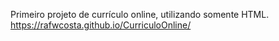 Primeiro projeto de currículo online, utilizando somente HTML.
https://rafwcosta.github.io/CurriculoOnline/
